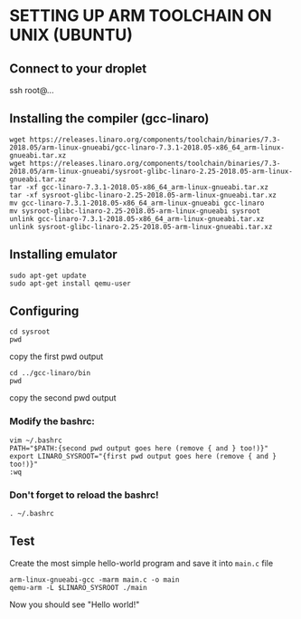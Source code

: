 # SETTING UP ARM TOOLCHAIN ON UNIX (UBUNTU)

## Connect to your droplet
ssh root@...

## Installing the compiler (gcc-linaro)
```
wget https://releases.linaro.org/components/toolchain/binaries/7.3-2018.05/arm-linux-gnueabi/gcc-linaro-7.3.1-2018.05-x86_64_arm-linux-gnueabi.tar.xz
wget https://releases.linaro.org/components/toolchain/binaries/7.3-2018.05/arm-linux-gnueabi/sysroot-glibc-linaro-2.25-2018.05-arm-linux-gnueabi.tar.xz
tar -xf gcc-linaro-7.3.1-2018.05-x86_64_arm-linux-gnueabi.tar.xz
tar -xf sysroot-glibc-linaro-2.25-2018.05-arm-linux-gnueabi.tar.xz
mv gcc-linaro-7.3.1-2018.05-x86_64_arm-linux-gnueabi gcc-linaro
mv sysroot-glibc-linaro-2.25-2018.05-arm-linux-gnueabi sysroot
unlink gcc-linaro-7.3.1-2018.05-x86_64_arm-linux-gnueabi.tar.xz
unlink sysroot-glibc-linaro-2.25-2018.05-arm-linux-gnueabi.tar.xz
```

## Installing emulator
```
sudo apt-get update
sudo apt-get install qemu-user
```

## Configuring
```
cd sysroot
pwd
```
copy the first pwd output
```
cd ../gcc-linaro/bin
pwd
```
copy the second pwd output

### Modify the bashrc:
```
vim ~/.bashrc
PATH="$PATH:{second pwd output goes here (remove { and } too!)}"
export LINARO_SYSROOT="{first pwd output goes here (remove { and } too!)}"
:wq
```

### Don't forget to reload the bashrc!
`. ~/.bashrc`

## Test
Create the most simple hello-world program and save it into `main.c` file
```
arm-linux-gnueabi-gcc -marm main.c -o main
qemu-arm -L $LINARO_SYSROOT ./main
```
Now you should see "Hello world!"
